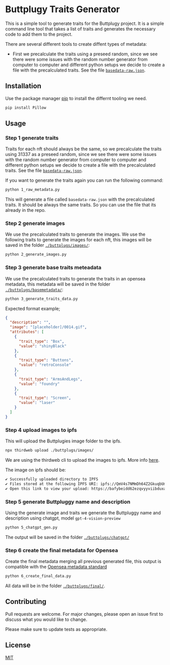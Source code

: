 # Buttplugy Traits Generator

This is a simple tool to generate traits for the Buttplugy project. It is a simple command line tool that takes a list of traits and generates the necessary code to add them to the project.

There are several different tools to create diffent types of metadata:
- First we precalculate the traits using a preseed random, since we see there were some issues with the random number generator from computer to computer and different python setups we decide to create a file with the precalculated traits. See the file [`basedata-raw.json`](./basedata-raw.json).

## Installation

Use the package manager [pip](https://pip.pypa.io/en/stable/) to install the differnt tooling we need.

```bash
pip install Pillow
```

## Usage

### Step 1 generate traits

Traits for each nft should always be the same, so we precalculate the traits using 31337 as a preseed random, since we see there were some issues with the random number generator from computer to computer and different python setups we decide to create a file with the precalculated traits. See the file [`basedata-raw.json`](./basedata-raw.json).

If you want to generate the traits again you can run the following command:
```bash
python 1_raw_metadata.py
```
This will generate a file called `basedata-raw.json` with the precalculated traits. It should be always the same traits. So you can use the file that its already in the repo.

### Step 2 generate images

We use the precalculated traits to generate the images. We use the following traits to generate the images for each nft, this images will be saved in the folder [`./buttplugs/images/`](./buttplugs/images/):

```bash
python 2_generate_images.py
```

### Step 3 generate base traits meteadata

We use the precalculated traits to generate the traits in an opensea metadata, this metadata will be saved in the folder [`./buttplugs/basemetadata/`](./buttplugs/basemetadata/):

```bash
python 3_generate_traits_data.py
```

Expected format example;
```json
{
  "description": "",
  "image": "[placeholder]/0014.gif",
  "attributes": [
    {
      "trait_type": "Box",
      "value": "shinyBlack"
    },
    {
      "trait_type": "Buttons",
      "value": "retroConsole"
    },
    {
      "trait_type": "ArmsAndLegs",
      "value": "foundry"
    },
    {
      "trait_type": "Screen",
      "value": "laser"
    }
  ]
}
```

### Step 4 upload images to ipfs

This will upload the Buttplugies image folder to the ipfs.

```bash
npx thirdweb upload ./buttplugs/images/
```
We are using the thirdweb cli to upload the images to ipfs. More info [here](https://portal.thirdweb.com/infrastructure/storage/how-to-use-storage/upload-files-to-ipfs).

The image on ipfs should be:
```bash
✔ Successfully uploaded directory to IPFS
✔ Files stored at the following IPFS URI: ipfs://QmV4s7NMmDh64Z2GkuqbUmRM7XyN5WcbTn9sSAVvCsK4xQ
✔ Open this link to view your upload: https://bafybeidd62ezqvyyviibduxaz2wuuyexkpuwbdfo34wukucxtav7qh3cbe.ipfs.cf-ipfs.com/
```

### Step 5 generate Buttpluggy name and description

Using the generate image and traits we generate the Buttpluggy name and description using chatgpt, model `gpt-4-vision-preview`

```bash
python 5_chatgpt_gen.py
```

The output will be saved in the folder [`./buttplugs/chatgpt/`](./buttplugs/chatgpt/)

### Step 6 create the final metadata for Opensea

Create the final metadata merging all previous generated file, this output is compatible with the [Opensea metadata standard](https://docs.opensea.io/docs/metadata-standards)


```bash
python 6_create_final_data.py
```

All data will be in the folder [`./buttplugs/final/`](./buttplugs/final/).



## Contributing

Pull requests are welcome. For major changes, please open an issue first
to discuss what you would like to change.

Please make sure to update tests as appropriate.

## License

[MIT](https://choosealicense.com/licenses/mit/)